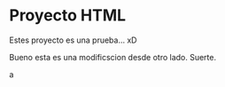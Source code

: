 # Proyecto HTML

Estes proyecto es una prueba...
xD

Bueno esta es una modificscion desde otro lado.
Suerte.

a
